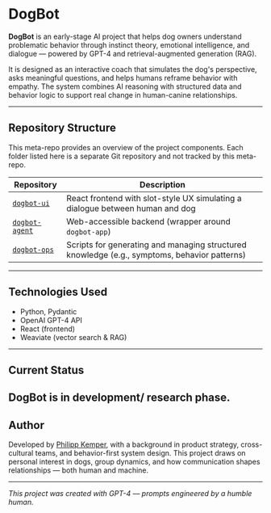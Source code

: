 # DogBot

**DogBot** is an early-stage AI project that helps dog owners understand problematic behavior through instinct theory, emotional intelligence, and dialogue — powered by GPT-4 and retrieval-augmented generation (RAG).

It is designed as an interactive coach that simulates the dog's perspective, asks meaningful questions, and helps humans reframe behavior with empathy. The system combines AI reasoning with structured data and behavior logic to support real change in human-canine relationships.

---

## Repository Structure

This meta-repo provides an overview of the project components. Each folder listed here is a separate Git repository and not tracked by this meta-repo.

| Repository | Description |
|------------|-------------|
| [`dogbot-ui`](https://github.com/kemperfekt/dogbot-ui) | React frontend with slot-style UX simulating a dialogue between human and dog |
| [`dogbot-agent`](https://github.com/kemperfekt/dogbot-agent) | Web-accessible backend (wrapper around `dogbot-app`) |
| [`dogbot-ops`](https://github.com/kemperfekt/dogbot-ops) | Scripts for generating and managing structured knowledge (e.g., symptoms, behavior patterns) |

---

## Technologies Used

- Python, Pydantic
- OpenAI GPT-4 API
- React (frontend)
- Weaviate (vector search & RAG)

---

## Current Status

DogBot is in development/ research phase.
---

## Author

Developed by [Philipp Kemper](https://github.com/kemperfekt), with a background in product strategy, cross-cultural teams, and behavior-first system design. This project draws on personal interest in dogs, group dynamics, and how communication shapes relationships — both human and machine.

---

*This project was created with GPT-4 — prompts engineered by a humble human.*
